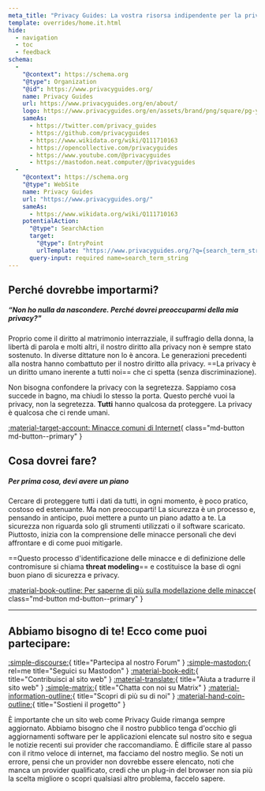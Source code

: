 ```yaml
---
meta_title: "Privacy Guides: La vostra risorsa indipendente per la privacy e la sicurezza"
template: overrides/home.it.html
hide:
  - navigation
  - toc
  - feedback
schema:
  - 
    "@context": https://schema.org
    "@type": Organization
    "@id": https://www.privacyguides.org/
    name: Privacy Guides
    url: https://www.privacyguides.org/en/about/
    logo: https://www.privacyguides.org/en/assets/brand/png/square/pg-yellow.png
    sameAs:
      - https://twitter.com/privacy_guides
      - https://github.com/privacyguides
      - https://www.wikidata.org/wiki/Q111710163
      - https://opencollective.com/privacyguides
      - https://www.youtube.com/@privacyguides
      - https://mastodon.neat.computer/@privacyguides
  - 
    "@context": https://schema.org
    "@type": WebSite
    name: Privacy Guides
    url: "https://www.privacyguides.org/"
    sameAs:
      - https://www.wikidata.org/wiki/Q111710163
    potentialAction:
      "@type": SearchAction
      target:
        "@type": EntryPoint
        urlTemplate: "https://www.privacyguides.org/?q={search_term_string}"
      query-input: required name=search_term_string
---
```


<!-- markdownlint-disable-next-line -->
## Perché dovrebbe importarmi?

##### “Non ho nulla da nascondere. Perché dovrei preoccuparmi della mia privacy?"

Proprio come il diritto al matrimonio interrazziale, il suffragio della donna, la libertà di parola e molti altri, il nostro diritto alla privacy non è sempre stato sostenuto. In diverse dittature non lo è ancora. Le generazioni precedenti alla nostra hanno combattuto per il nostro diritto alla privacy. ==La privacy è un diritto umano inerente a tutti noi== che ci spetta (senza discriminazione).

Non bisogna confondere la privacy con la segretezza. Sappiamo cosa succede in bagno, ma chiudi lo stesso la porta. Questo perché vuoi la privacy, non la segretezza. **Tutti** hanno qualcosa da proteggere. La privacy è qualcosa che ci rende umani.

[:material-target-account: Minacce comuni di Internet](basics/common-threats.md){ class="md-button md-button--primary" }

## Cosa dovrei fare?

##### Per prima cosa, devi avere un piano

Cercare di proteggere tutti i dati da tutti, in ogni momento, è poco pratico, costoso ed estenuante. Ma non preoccuparti! La sicurezza è un processo e, pensando in anticipo, puoi mettere a punto un piano adatto a te. La sicurezza non riguarda solo gli strumenti utilizzati o il software scaricato. Piuttosto, inizia con la comprensione delle minacce personali che devi affrontare e di come puoi mitigarle.

==Questo processo d'identificazione delle minacce e di definizione delle contromisure si chiama **threat modeling**== e costituisce la base di ogni buon piano di sicurezza e privacy.

[:material-book-outline: Per saperne di più sulla modellazione delle minacce](basics/threat-modeling.md){ class="md-button md-button--primary" }

---

## Abbiamo bisogno di te! Ecco come puoi partecipare:

[:simple-discourse:](https://discuss.privacyguides.net/){ title="Partecipa al nostro Forum" }
[:simple-mastodon:](https://mastodon.neat.computer/@privacyguides){ rel=me title="Seguici su Mastodon" }
[:material-book-edit:](https://github.com/privacyguides/privacyguides.org){ title="Contribuisci al sito web" }
[:material-translate:](https://matrix.to/#/#pg-i18n:aragon.sh){ title="Aiuta a tradurre il sito web" }
[:simple-matrix:](https://matrix.to/#/#privacyguides:matrix.org){ title="Chatta con noi su Matrix" }
[:material-information-outline:](about/index.md){ title="Scopri di più su di noi" }
[:material-hand-coin-outline:](about/donate.md){ title="Sostieni il progetto" }

È importante che un sito web come Privacy Guide rimanga sempre aggiornato. Abbiamo bisogno che il nostro pubblico tenga d'occhio gli aggiornamenti software per le applicazioni elencate sul nostro sito e segua le notizie recenti sui provider che raccomandiamo. È difficile stare al passo con il ritmo veloce di internet, ma facciamo del nostro meglio. Se noti un errore, pensi che un provider non dovrebbe essere elencato, noti che manca un provider qualificato, credi che un plug-in del browser non sia più la scelta migliore o scopri qualsiasi altro problema, faccelo sapere.
